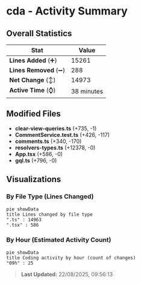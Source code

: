 # cda - Activity Summary 

## Overall Statistics

| Stat                   | Value                                                             |
| ---------------------- | ----------------------------------------------------------------- |
| **Lines Added** (➕)   | 15261                                          |
| **Lines Removed** (➖) | 288                                        |
| **Net Change** (↕)    | 14973                |
| **Active Time** (⌚)   | 38 minutes |


## Modified Files
- **clear-view-queries.ts** (+735, -1)
- **CommentService.test.ts** (+426, -117)
- **comments.ts** (+340, -170)
- **resolvers-types.ts** (+12378, -0)
- **App.tsx** (+586, -0)
- **gql.ts** (+796, -0)

## Visualizations

### By File Type (Lines Changed)

```mermaid
pie showData
title Lines changed by file type
".ts" : 14963
".tsx" : 586
```

### By Hour (Estimated Activity Count)

```mermaid
pie showData
title Coding activity by hour (count of changes)
"09h" : 25
```


> **Last Updated:** 22/08/2025, 09:56:13